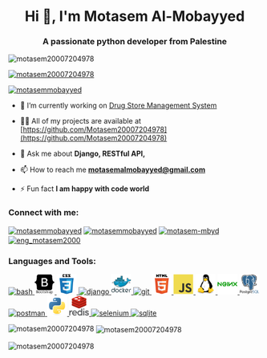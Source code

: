 <h1 align="center">Hi 👋, I'm Motasem Al-Mobayyed</h1>
<h3 align="center">A passionate python developer from Palestine</h3>

<p align="left"> <img src="https://komarev.com/ghpvc/?username=motasem20007204978&label=Profile%20views&color=0e75b6&style=flat" alt="motasem20007204978" /> </p>

<p align="left"> <a href="https://github.com/ryo-ma/github-profile-trophy"><img src="https://github-profile-trophy.vercel.app/?username=motasem20007204978" alt="motasem20007204978" /></a> </p>

<p align="left"> <a href="https://twitter.com/motasemmobayyed" target="blank"><img src="https://img.shields.io/twitter/follow/motasemmobayyed?logo=twitter&style=for-the-badge" alt="motasemmobayyed" /></a> </p>

- 🔭 I’m currently working on [Drug Store Management System](https://github.com/Motasem20007204978/Drug_Store_MS_Project)

- 👨‍💻 All of my projects are available at [https://github.com/Motasem20007204978](https://github.com/Motasem20007204978)

- 💬 Ask me about **Django, RESTful API,**

- 📫 How to reach me **motasemalmobayyed@gmail.com**

- ⚡ Fun fact **I am happy with code world**

<h3 align="left">Connect with me:</h3>
<p align="left">
<a href="https://codepen.io/motasemmobayyed" target="blank"><img align="center" src="https://raw.githubusercontent.com/rahuldkjain/github-profile-readme-generator/master/src/images/icons/Social/codepen.svg" alt="motasemmobayyed" height="30" width="40" /></a>
<a href="https://twitter.com/motasemmobayyed" target="blank"><img align="center" src="https://raw.githubusercontent.com/rahuldkjain/github-profile-readme-generator/master/src/images/icons/Social/twitter.svg" alt="motasemmobayyed" height="30" width="40" /></a>
<a href="https://linkedin.com/in/motasem-mbyd" target="blank"><img align="center" src="https://raw.githubusercontent.com/rahuldkjain/github-profile-readme-generator/master/src/images/icons/Social/linked-in-alt.svg" alt="motasem-mbyd" height="30" width="40" /></a>
<a href="https://www.hackerrank.com/eng_motasem2000" target="blank"><img align="center" src="https://raw.githubusercontent.com/rahuldkjain/github-profile-readme-generator/master/src/images/icons/Social/hackerrank.svg" alt="eng_motasem2000" height="30" width="40" /></a>
</p>

<h3 align="left">Languages and Tools:</h3>
<p align="left"> <a href="https://www.gnu.org/software/bash/" target="_blank" rel="noreferrer"> <img src="https://www.vectorlogo.zone/logos/gnu_bash/gnu_bash-icon.svg" alt="bash" width="40" height="40"/> </a> <a href="https://getbootstrap.com" target="_blank" rel="noreferrer"> <img src="https://raw.githubusercontent.com/devicons/devicon/master/icons/bootstrap/bootstrap-plain-wordmark.svg" alt="bootstrap" width="40" height="40"/> </a> <a href="https://www.w3schools.com/css/" target="_blank" rel="noreferrer"> <img src="https://raw.githubusercontent.com/devicons/devicon/master/icons/css3/css3-original-wordmark.svg" alt="css3" width="40" height="40"/> </a> <a href="https://www.djangoproject.com/" target="_blank" rel="noreferrer"> <img src="https://cdn.worldvectorlogo.com/logos/django.svg" alt="django" width="40" height="40"/> </a> <a href="https://www.docker.com/" target="_blank" rel="noreferrer"> <img src="https://raw.githubusercontent.com/devicons/devicon/master/icons/docker/docker-original-wordmark.svg" alt="docker" width="40" height="40"/> </a> <a href="https://git-scm.com/" target="_blank" rel="noreferrer"> <img src="https://www.vectorlogo.zone/logos/git-scm/git-scm-icon.svg" alt="git" width="40" height="40"/> </a> <a href="https://www.w3.org/html/" target="_blank" rel="noreferrer"> <img src="https://raw.githubusercontent.com/devicons/devicon/master/icons/html5/html5-original-wordmark.svg" alt="html5" width="40" height="40"/> </a> <a href="https://developer.mozilla.org/en-US/docs/Web/JavaScript" target="_blank" rel="noreferrer"> <img src="https://raw.githubusercontent.com/devicons/devicon/master/icons/javascript/javascript-original.svg" alt="javascript" width="40" height="40"/> </a> <a href="https://www.linux.org/" target="_blank" rel="noreferrer"> <img src="https://raw.githubusercontent.com/devicons/devicon/master/icons/linux/linux-original.svg" alt="linux" width="40" height="40"/> </a> <a href="https://www.nginx.com" target="_blank" rel="noreferrer"> <img src="https://raw.githubusercontent.com/devicons/devicon/master/icons/nginx/nginx-original.svg" alt="nginx" width="40" height="40"/> </a> <a href="https://www.postgresql.org" target="_blank" rel="noreferrer"> <img src="https://raw.githubusercontent.com/devicons/devicon/master/icons/postgresql/postgresql-original-wordmark.svg" alt="postgresql" width="40" height="40"/> </a> <a href="https://postman.com" target="_blank" rel="noreferrer"> <img src="https://www.vectorlogo.zone/logos/getpostman/getpostman-icon.svg" alt="postman" width="40" height="40"/> </a> <a href="https://www.python.org" target="_blank" rel="noreferrer"> <img src="https://raw.githubusercontent.com/devicons/devicon/master/icons/python/python-original.svg" alt="python" width="40" height="40"/> </a> <a href="https://redis.io" target="_blank" rel="noreferrer"> <img src="https://raw.githubusercontent.com/devicons/devicon/master/icons/redis/redis-original-wordmark.svg" alt="redis" width="40" height="40"/> </a> <a href="https://www.selenium.dev" target="_blank" rel="noreferrer"> <img src="https://raw.githubusercontent.com/detain/svg-logos/780f25886640cef088af994181646db2f6b1a3f8/svg/selenium-logo.svg" alt="selenium" width="40" height="40"/> </a> <a href="https://www.sqlite.org/" target="_blank" rel="noreferrer"> <img src="https://www.vectorlogo.zone/logos/sqlite/sqlite-icon.svg" alt="sqlite" width="40" height="40"/> </a> </p>

<p><img align="left" src="https://github-readme-stats.vercel.app/api/top-langs?username=motasem20007204978&show_icons=true&locale=en&layout=compact" alt="motasem20007204978" /></p>

<p>&nbsp;<img align="center" src="https://github-readme-stats.vercel.app/api?username=motasem20007204978&show_icons=true&locale=en" alt="motasem20007204978" /></p>

<p><img align="center" src="https://github-readme-streak-stats.herokuapp.com/?user=motasem20007204978&" alt="motasem20007204978" /></p>


